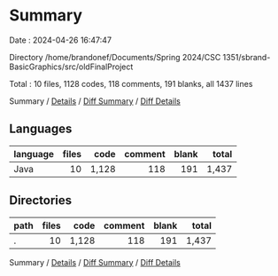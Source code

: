# Summary

Date : 2024-04-26 16:47:47

Directory /home/brandonef/Documents/Spring 2024/CSC 1351/sbrand-BasicGraphics/src/oldFinalProject

Total : 10 files,  1128 codes, 118 comments, 191 blanks, all 1437 lines

Summary / [Details](details.md) / [Diff Summary](diff.md) / [Diff Details](diff-details.md)

## Languages
| language | files | code | comment | blank | total |
| :--- | ---: | ---: | ---: | ---: | ---: |
| Java | 10 | 1,128 | 118 | 191 | 1,437 |

## Directories
| path | files | code | comment | blank | total |
| :--- | ---: | ---: | ---: | ---: | ---: |
| . | 10 | 1,128 | 118 | 191 | 1,437 |

Summary / [Details](details.md) / [Diff Summary](diff.md) / [Diff Details](diff-details.md)